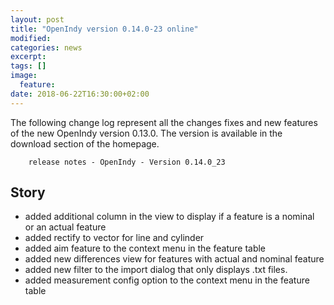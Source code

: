 ```yaml
---
layout: post
title: "OpenIndy version 0.14.0-23 online"
modified:
categories: news
excerpt:
tags: []
image:
  feature:
date: 2018-06-22T16:30:00+02:00
---
```


The following change log represent all the changes fixes and new features of the new OpenIndy version 0.13.0.
The version is available in the download section of the homepage.


        release notes - OpenIndy - Version 0.14.0_23
        
<h2>        Story
</h2>
<ul>
<li> added additional column in the view to display if a feature is a nominal or an actual feature
</li>
<li> added rectify to vector for line and cylinder
</li>
<li> added aim feature to the context menu in the feature table
</li>
<li> added new differences view for features with actual and nominal feature
</li>
<li> added new filter to the import dialog that only displays .txt files.
</li>
<li> added measurement config option to the context menu in the feature table
</li>
</ul>